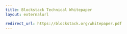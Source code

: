 ```yaml
---
title: Blockstack Technical Whitepaper
layout: externalurl

redirect_url: https://blockstack.org/whitepaper.pdf
---
```

